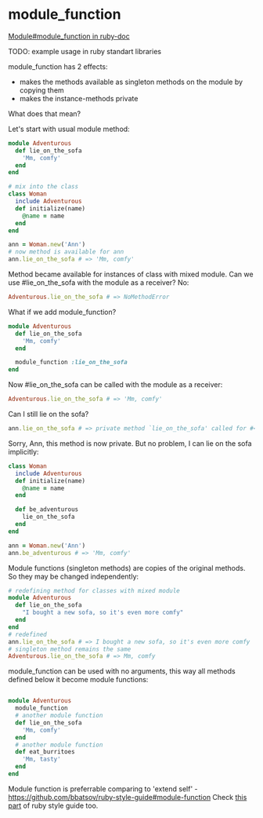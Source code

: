 # module_function
[Module#module_function in ruby-doc](http://ruby-doc.org/core-2.4.0/Module.html#method-i-module_function)

TODO: example usage in ruby standart libraries

module_function has 2 effects:
- makes the methods available as singleton methods on the module by copying them
- makes the instance-methods private

What does that mean?

Let's start with usual module method:

```ruby
module Adventurous
  def lie_on_the_sofa
    'Mm, comfy'
  end
end

# mix into the class
class Woman
  include Adventurous
  def initialize(name)
    @name = name
  end
end

ann = Woman.new('Ann')
# now method is available for ann
ann.lie_on_the_sofa # => 'Mm, comfy'
```

Method became available for instances of class with mixed module.
Can we use #lie_on_the_sofa with the module as a receiver? No:

```ruby
Adventurous.lie_on_the_sofa # => NoMethodError
```

What if we add module_function?

```ruby
module Adventurous
  def lie_on_the_sofa
    'Mm, comfy'
  end

  module_function :lie_on_the_sofa
end
```

Now #lie_on_the_sofa can be called with the module as a receiver:

```ruby
Adventurous.lie_on_the_sofa # => 'Mm, comfy'
```

Can I still lie on the sofa?
```ruby
ann.lie_on_the_sofa # => private method `lie_on_the_sofa' called for #<Woman:0x005647743da830 @name="Ann"> (NoMethodError)
```

Sorry, Ann, this method is now private.
But no problem, I can lie on the sofa implicitly:
```ruby
class Woman
  include Adventurous
  def initialize(name)
    @name = name
  end

  def be_adventurous
    lie_on_the_sofa
  end
end

ann = Woman.new('Ann')
ann.be_adventurous # => 'Mm, comfy'
```

Module functions (singleton methods) are copies of the original methods. So they may be changed independently:

```ruby
# redefining method for classes with mixed module
module Adventurous
  def lie_on_the_sofa
    "I bought a new sofa, so it's even more comfy"
  end
end
# redefined
ann.lie_on_the_sofa # => I bought a new sofa, so it's even more comfy
# singleton method remains the same
Adventurous.lie_on_the_sofa # => Mm, comfy
```

module_function can be used with no arguments, this way all methods defined below it become module functions:
```ruby

module Adventurous
  module_function
  # another module function
  def lie_on_the_sofa
    'Mm, comfy'
  end
  # another module function
  def eat_burritoes
    'Mm, tasty'
  end
end

```

Module function is preferrable comparing to 'extend self' - https://github.com/bbatsov/ruby-style-guide#module-function
Check [this part](https://github.com/bbatsov/ruby-style-guide#modules-vs-classes)  of ruby style guide too.